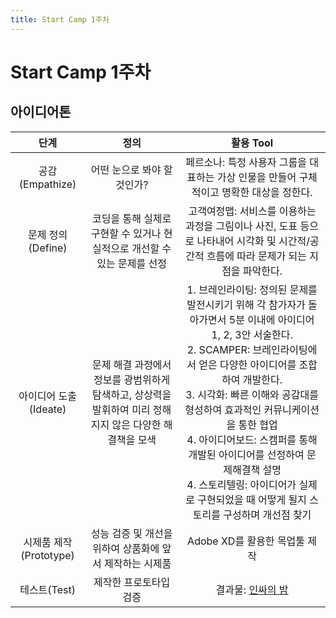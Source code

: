 ```yaml
---
title: Start Camp 1주차
---
```


# Start Camp 1주차
## 아이디어톤

|          단계          |                             정의                             |                          활용 Tool                           |
| :--------------------: | :----------------------------------------------------------: | :----------------------------------------------------------: |
|    공감(Empathize)     |                 어떤 눈으로 봐야 할 것인가?                  | 페르소나: 특정 사용자 그룹을 대표하는 가상 인물을 만들어 구체적이고 명확한 대상을 정한다. |
|   문제 정의(Define)    | 코딩을 통해 실제로 구현할 수 있거나 현실적으로 개선할 수 있는 문제를 선정 | 고객여정맵: 서비스를 이용하는 과정을 그림이나 사진, 도표 등으로 나타내어 시각화 및 시간적/공간적 흐름에 따라 문제가 되는 지점을 파악한다. |
| 아이디어 도출(Ideate)  | 문제 해결 과정에서 정보를 광범위하게 탐색하고, 상상력을 발휘하여 미리 정해지지 않은 다양한 해결책을 모색 | 1. 브레인라이팅:  정의된 문제를 발전시키기 위해 각 참가자가 돌아가면서 5분 이내에 아이디어 1, 2, 3안 서술한다.<br />2. SCAMPER: 브레인라이팅에서 얻은 다양한 아이디어를 조합하여 개발한다.<br />3. 시각화: 빠른 이해와 공감대를 형성하여 효과적인 커뮤니케이션을 통한 협업<br />4. 아이디어보드: 스캠퍼를 통해 개발된 아이디어를 선정하여 문제해결책 설명<br />4. 스토리텔링: 아이디어가 실제로 구현되었을 때 어떻게 될지 스토리를 구성하며 개선점 찾기 |
| 시제품 제작(Prototype) |   성능 검증 및 개선을 위하여 상품화에 앞서 제작하는 시제품   |                Adobe XD를 활용한 목업툴 제작                 |
|      테스트(Test)      |                    제작한 프로토타입 검증                    | 결과물: [인싸의 밤](<https://xd.adobe.com/view/e87da207-4eac-43e0-7412-ac69047813cb-9e4c/>) |

